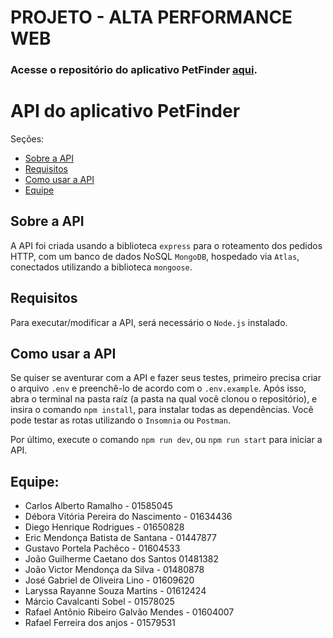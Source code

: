 # PROJETO - ALTA PERFORMANCE WEB

### Acesse o repositório do aplicativo PetFinder [aqui](https://github.com/Web-Alta-performance/PetFinder.git).

# API do aplicativo PetFinder
Seções:
- [Sobre a API](#sobre-a-api)
- [Requisitos](#requisitos)
- [Como usar a API](#como-usar-a-api)
- [Equipe](#equipe)

## Sobre a API
A API foi criada usando a biblioteca `express` para o roteamento dos pedidos HTTP, com um banco de dados NoSQL `MongoDB`, hospedado via `Atlas`, conectados utilizando a biblioteca `mongoose`.

## Requisitos
Para executar/modificar a API, será necessário o `Node.js` instalado.

## Como usar a API
Se quiser se aventurar com a API e fazer seus testes, primeiro precisa criar o arquivo `.env` e preenchê-lo de acordo com o `.env.example`.
Após isso, abra o terminal na pasta raíz (a pasta na qual você clonou o repositório), e insira o comando `npm install`, para instalar todas as dependências.
Você pode testar as rotas utilizando o `Insomnia` ou `Postman`.

Por último, execute o comando `npm run dev`, ou `npm run start` para iniciar a API.

## Equipe:
* Carlos Alberto Ramalho - 01585045
* Débora Vitória Pereira do Nascimento - 01634436
* Diego Henrique Rodrigues - 01650828
* Eric Mendonça Batista de Santana - 01447877
* Gustavo Portela Pachêco - 01604533
* João Guilherme Caetano dos Santos 01481382
* João Victor Mendonça da Silva - 01480878
* José Gabriel de Oliveira Lino - 01609620
* Laryssa Rayanne Souza Martins - 01612424
* Márcio Cavalcanti Sobel - 01578025
* Rafael Antônio Ribeiro Galvão Mendes - 01604007
* Rafael Ferreira dos anjos - 01579531
